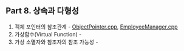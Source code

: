 ## Part 8. 상속과 다형성
1) 객체 포인터의 참조관계 - [ObjectPointer.cpp](https://github.com/je-s0n/cpp-playground/blob/main/cp8/ObjectPointer.cpp), [EmployeeManager.cpp](https://github.com/je-s0n/cpp-playground/blob/main/cp8/EmployeeManager.cpp)
2) 가상함수(Virtual Function) - 
3) 가상 소멸자와 참조자의 참조 가능성 - 

